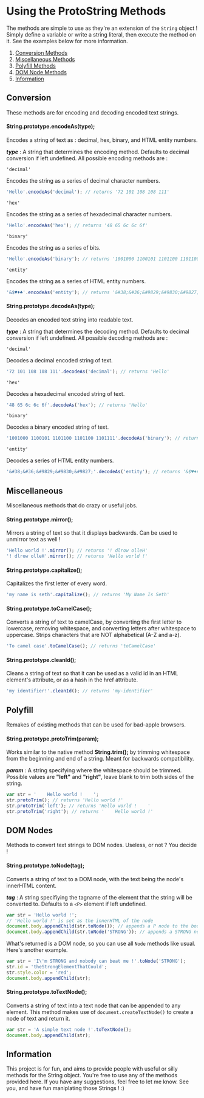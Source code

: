 # Using the ProtoString Methods
The methods are simple to use as they're an extension of the ``String`` object ! Simply define a variable or write a string literal, then execute the method on it. See the examples below for more information.

1. [Conversion Methods](#conversion)
2. [Miscellaneous Methods](#miscellaneous)
3. [Polyfill Methods](#pollyfill)
4. [DOM Node Methods](#dom-nodes)
5. [Information](#information)


## Conversion
These methods are for encoding and decoding encoded text strings.


#### String.prototype.encodeAs(type);

Encodes a string of text as : decimal, hex, binary, and HTML entity numbers.

***type*** : A string that determines the encoding method. Defaults to decimal conversion if left undefined. All possible encoding methods are : 

``'decimal'``

Encodes the string as a series of decimal character numbers.
```javascript
'Hello'.encodeAs('decimal'); // returns '72 101 108 108 111'
```

``'hex'``

Encodes the string as a series of hexadecimal character numbers.
```javascript
'Hello'.encodeAs('hex'); // returns '48 65 6c 6c 6f'
```

``'binary'``

Encodes the string as a series of bits.
```javascript
'Hello'.encodeAs('binary'); // returns '1001000 1100101 1101100 1101100 1101111'
```

``'entity'``

Encodes the string as a series of HTML entity numbers.
```javascript
'&$♥♦♣'.encodeAs('entity'); // returns '&#38;&#36;&#9829;&#9830;&#9827;'
```


#### String.prototype.decodeAs(type);

Decodes an encoded text string into readable text.

***type*** : A string that determines the decoding method. Defaults to decimal conversion if left undefined. All possible decoding methods are : 

``'decimal'``

Decodes a decimal encoded string of text.
```javascript
'72 101 108 108 111'.decodeAs('decimal'); // returns 'Hello'
```

``'hex'``

Decodes a hexadecimal encoded string of text.
```javascript
'48 65 6c 6c 6f'.decodeAs('hex'); // returns 'Hello'
```

``'binary'``

Decodes a binary encoded string of text.
```javascript
'1001000 1100101 1101100 1101100 1101111'.decodeAs('binary'); // returns 'Hello'
```

``'entity'``

Decodes a series of HTML entity numbers.
```javascript
'&#38;&#36;&#9829;&#9830;&#9827;'.decodeAs('entity'); // returns '&$♥♦♣'
```


## Miscellaneous
Miscellaneous methods that do crazy or useful jobs.


#### String.prototype.mirror();

Mirrors a string of text so that it displays backwards. Can be used to unmirror text as well !
```javascript
'Hello world !'.mirror(); // returns '! dlrow olleH'
'! dlrow olleH'.mirror(); // returns 'Hello world !'
```

#### String.prototype.capitalize();

Capitalizes the first letter of every word.
```javascript
'my name is seth'.capitalize(); // returns 'My Name Is Seth'
```

#### String.prototype.toCamelCase();

Converts a string of text to camelCase, by converting the first letter to lowercase, removing whitespace, and converting letters after whitespace to uppercase. Strips characters that are NOT alphabetical (A-Z and a-z).
```javascript
'To camel case'.toCamelCase(); // returns 'toCamelCase'
```

#### String.prototype.cleanId();

Cleans a string of text so that it can be used as a valid id in an HTML element's attribute, or as a hash in the href attribute.
```javascript
'my identifier!'.cleanId(); // returns 'my-identifier'
```


## Polyfill
Remakes of existing methods that can be used for bad-apple browsers.


#### String.prototype.protoTrim(param);

Works similar to the native method **String.trim();** by trimming whitespace from the beginning and end of a string. Meant for backwards compatibility.

***param*** : A string specifying where the whitespace should be trimmed. Possible values are **"left"** and **"right"**, leave blank to trim both sides of the string.

```javascript
var str = '    Hello world !    ';
str.protoTrim(); // returns 'Hello world !'
str.protoTrim('left'); // returns 'Hello world !    '
str.protoTrim('right'); // returns '    Hello world !'
```


## DOM Nodes
Methods to convert text strings to DOM nodes. Useless, or not ? You decide !

#### String.prototype.toNode(tag);

Converts a string of text to a DOM node, with the text being the node's innerHTML content.

***tag*** : A string specifiying the tagname of the element that the string will be converted to. Defaults to a ``<P>`` element if left undefined.
```javascript
var str = 'Hello world !';
// 'Hello world !' is set as the innerHTML of the node
document.body.appendChild(str.toNode()); // appends a P node to the body
document.body.appendChild(str.toNode('STRONG')); // appends a STRONG node to the body
```

What's returned is a DOM node, so you can use all ``Node`` methods like usual. Here's another example.
```javascript
var str = 'I\'m STRONG and nobody can beat me !'.toNode('STRONG');
str.id = 'theStrongElementThatCould';
str.style.color = 'red';
document.body.appendChild(str);
```

#### String.prototype.toTextNode();

Converts a string of text into a text node that can be appended to any element. This method makes use of ``document.createTextNode()`` to create a node of text and return it.

```javascript
var str = 'A simple text node !'.toTextNode();
document.body.appendChild(str);
```


## Information
This project is for fun, and aims to provide people with useful or silly methods for the String object. You're free to use any of the methods provided here. If you have any suggestions, feel free to let me know. See you, and have fun maniplating those Strings ! :)

